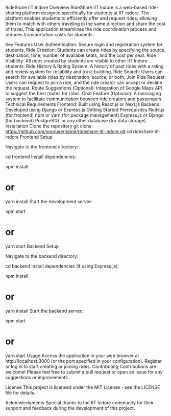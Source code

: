 RideShare IIT Indore
Overview
RideShare IIT Indore is a web-based ride-sharing platform designed specifically for students at IIT Indore. The platform enables students to efficiently offer and request rides, allowing them to match with others traveling in the same direction and share the cost of travel. This application streamlines the ride coordination process and reduces transportation costs for students.

Key Features
User Authentication: Secure login and registration system for students.
Ride Creation: Students can create rides by specifying the source, destination, time, number of available seats, and the cost per seat.
Ride Visibility: All rides created by students are visible to other IIT Indore students.
Ride History & Rating System: A history of past rides with a rating and review system for reliability and trust-building.
Ride Search: Users can search for available rides by destination, source, or both.
Join Ride Request: Users can request to join a ride, and the ride creator can accept or decline the request.
Route Suggestions (Optional): Integration of Google Maps API to suggest the best routes for rides.
Chat Feature (Optional): A messaging system to facilitate communication between ride creators and passengers.
Technical Requirements
Frontend: Built using React.js or Next.js
Backend: Developed using Django or Express.js
Getting Started
Prerequisites
Node.js (for frontend)
npm or yarn (for package management)
Express.js or Django (for backend)
PostgreSQL or any other database (for data storage)
Installation
Clone the repository
git clone https://github.com/yourusername/rideshare-iit-indore.git
cd rideshare-iit-indore
Frontend Setup

Navigate to the frontend directory:

cd frontend
Install dependencies:

npm install
# or
yarn install
Start the development server:

npm start
# or
yarn start
Backend Setup

Navigate to the backend directory:

cd backend
Install dependencies (if using Express.js):


npm install
# or
yarn install
Start the backend server:


npm start
# or
yarn start
Usage
Access the application in your web browser at http://localhost:3000 (or the port specified in your configuration).
Register or log in to start creating or joining rides.
Contributing
Contributions are welcome! Please feel free to submit a pull request or open an issue for any suggestions or improvements.

License
This project is licensed under the MIT License - see the LICENSE file for details.

Acknowledgments
Special thanks to the IIT Indore community for their support and feedback during the development of this project.
